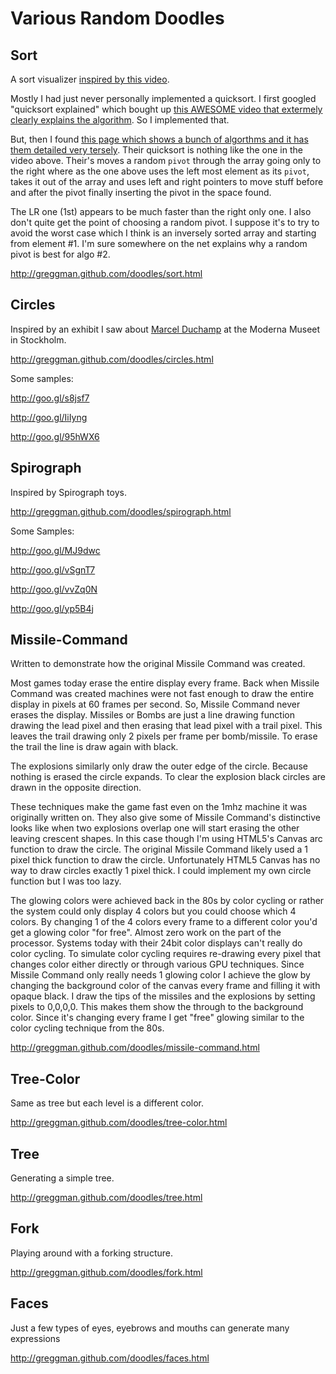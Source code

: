 Various Random Doodles
======================

Sort
----

A sort visualizer <a href="http://www.youtube.com/watch?v=kPRA0W1kECg">inspired by this video</a>.

Mostly I had just never personally implemented a quicksort.  I first
googled "quicksort explained" which bought up
<a href="http://www.youtube.com/watch?v=Z5nSXTnD1I4?">this AWESOME video that
extermely clearly explains the algorithm</a>.  So I implemented that.

But, then I found <a href="http://www.sorting-algorithms.com/">this page
which shows a bunch of algorthms and it has them detailed very tersely</a>.
Their quicksort is nothing like the one in the video above.  Their's moves
a random `pivot` through the array going only to the right where as the one
above uses the left most element as its `pivot`, takes it out of the array
and uses left and right pointers to move stuff before and after the pivot
finally inserting the pivot in the space found.

The LR one (1st) appears to be much faster than the right only one. I also don't quite
get the point of choosing a random pivot. I suppose it's to try to avoid the worst
case which I think is an inversely sorted array and starting from element #1. I'm sure
somewhere on the net explains why a random pivot is best for algo #2.

http://greggman.github.com/doodles/sort.html


Circles
-------

Inspired by an exhibit I saw about
<a href="http://en.wikipedia.org/wiki/Marcel_Duchamp">Marcel Duchamp</a>
at the Moderna Museet in Stockholm.

http://greggman.github.com/doodles/circles.html

Some samples:

http://goo.gl/s8jsf7

http://goo.gl/IiIyng

http://goo.gl/95hWX6



Spirograph
----------

Inspired by Spirograph toys.

http://greggman.github.com/doodles/spirograph.html

Some Samples:

http://goo.gl/MJ9dwc

http://goo.gl/vSgnT7

http://goo.gl/vvZq0N

http://goo.gl/yp5B4j



Missile-Command
---------------

Written to demonstrate how the original Missile Command was created.

Most games today erase the entire display every frame.  Back when Missile
Command was created machines were not fast enough to draw the entire
display in pixels at 60 frames per second.  So, Missile Command never
erases the display.  Missiles or Bombs are just a line drawing function
drawing the lead pixel and then erasing that lead pixel with a trail
pixel.  This leaves the trail drawing only 2 pixels per frame per
bomb/missile.  To erase the trail the line is draw again with black.

The explosions similarly only draw the outer edge of the circle.  Because
nothing is erased the circle expands.  To clear the explosion black
circles are drawn in the opposite direction.

These techniques make the game fast even on the 1mhz machine it was
originally written on.  They also give some of Missile Command's
distinctive looks like when two explosions overlap one will start erasing
the other leaving crescent shapes. In this case though I'm using
HTML5's Canvas arc function to draw the circle. The original Missile
Command likely used a 1 pixel thick function to draw the circle.
Unfortunately HTML5 Canvas has no way to draw circles exactly 1 pixel
thick. I could implement my own circle function but I was too lazy.

The glowing colors were achieved back in the 80s by color cycling or
rather the system could only display 4 colors but you could choose
which 4 colors. By changing 1 of the 4 colors every frame to a different
color you'd get a glowing color "for free". Almost zero work on the part
of the processor. Systems today with their 24bit color displays can't
really do color cycling. To simulate color cycling requires re-drawing
every pixel that changes color either directly or through various GPU
techniques. Since Missile Command only really needs 1 glowing color
I achieve the glow by changing the background color of the canvas every
frame and filling it with opaque black. I draw the tips of the missiles
and the explosions by setting pixels to 0,0,0,0. This makes them show
the through to the background color. Since it's changing every frame
I get "free" glowing similar to the color cycling technique from the 80s.

http://greggman.github.com/doodles/missile-command.html



Tree-Color
----------

Same as tree but each level is a different color.

http://greggman.github.com/doodles/tree-color.html



Tree
----

Generating a simple tree.

http://greggman.github.com/doodles/tree.html



Fork
----

Playing around with a forking structure.

http://greggman.github.com/doodles/fork.html



Faces
---------------------------------------------

Just a few types of eyes, eyebrows and mouths can generate many expressions

http://greggman.github.com/doodles/faces.html


